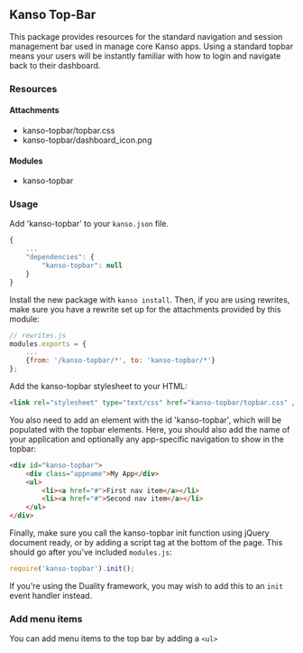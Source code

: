 ## Kanso Top-Bar

This package provides resources for the standard navigation and session
management bar used in manage core Kanso apps. Using a standard topbar
means your users will be instantly familiar with how to login and
navigate back to their dashboard.


### Resources

#### Attachments

* kanso-topbar/topbar.css
* kanso-topbar/dashboard\_icon.png

#### Modules

* kanso-topbar


### Usage

Add 'kanso-topbar' to your `kanso.json` file.

```javascript
{
    ...
    "dependencies": {
        "kanso-topbar": null
    }
}
```

Install the new package with `kanso install`. Then, if you are using rewrites, make sure you have a rewrite set up for the attachments provided by this module:

```javascript
// rewrites.js
modules.exports = {
    ...
    {from: '/kanso-topbar/*', to: 'kanso-topbar/*'}
};
```

Add the kanso-topbar stylesheet to your HTML:

```html
<link rel="stylesheet" type="text/css" href="kanso-topbar/topbar.css" />
```

You also need to add an element with the id 'kanso-topbar', which will be populated with the topbar elements. Here, you should also add the name of your application and optionally any app-specific navigation to show in the topbar:

```html
<div id="kanso-topbar">
    <div class="appname">My App</div>
    <ul>
        <li><a href="#">First nav item</a></li>
        <li><a href="#">Second nav item</a></li>
    </ul>
</div>
```

Finally, make sure you call the kanso-topbar init function using jQuery document ready, or by adding a script tag at the bottom of the page. This should go after you've included `modules.js`:

```javascript
require('kanso-topbar').init();
```

If you're using the Duality framework, you may wish to add this to an
`init` event handler instead.


### Add menu items

You can add menu items to the top bar by adding a `<ul>`
